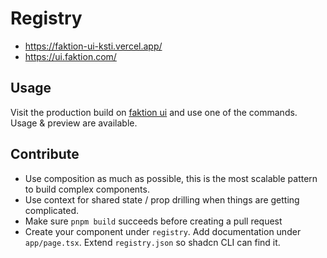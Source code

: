 # Registry

- https://faktion-ui-ksti.vercel.app/
- https://ui.faktion.com/

## Usage

Visit the production build on [faktion ui](https://ui.faktion.com/) and use one of the commands. Usage & preview are available.

## Contribute

- Use composition as much as possible, this is the most scalable pattern to build complex components. 
- Use context for shared state / prop drilling when things are getting complicated. 
- Make sure `pnpm build` succeeds before creating a pull request
- Create your component under `registry`. Add documentation under `app/page.tsx`. Extend `registry.json` so shadcn CLI can find it. 

